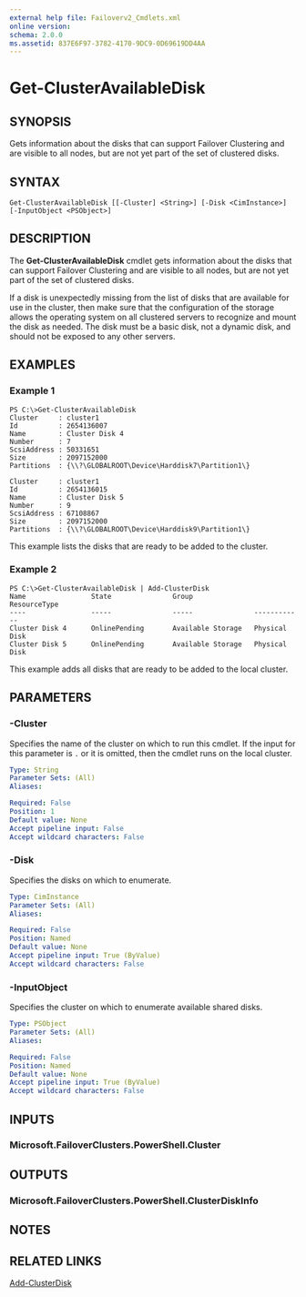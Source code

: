 ```yaml
---
external help file: Failoverv2_Cmdlets.xml
online version: 
schema: 2.0.0
ms.assetid: 837E6F97-3782-4170-9DC9-0D69619DD4AA
---
```


# Get-ClusterAvailableDisk

## SYNOPSIS
Gets information about the disks that can support Failover Clustering and are visible to all nodes, but are not yet part of the set of clustered disks.

## SYNTAX

```
Get-ClusterAvailableDisk [[-Cluster] <String>] [-Disk <CimInstance>] [-InputObject <PSObject>]
```

## DESCRIPTION
The **Get-ClusterAvailableDisk** cmdlet gets information about the disks that can support Failover Clustering and are visible to all nodes, but are not yet part of the set of clustered disks.

If a disk is unexpectedly missing from the list of disks that are available for use in the cluster, then make sure that the configuration of the storage allows the operating system on all clustered servers to recognize and mount the disk as needed.
The disk must be a basic disk, not a dynamic disk, and should not be exposed to any other servers.

## EXAMPLES

### Example 1
```
PS C:\>Get-ClusterAvailableDisk
Cluster     : cluster1 
Id          : 2654136007 
Name        : Cluster Disk 4 
Number      : 7 
ScsiAddress : 50331651 
Size        : 2097152000 
Partitions  : {\\?\GLOBALROOT\Device\Harddisk7\Partition1\} 
 
Cluster     : cluster1 
Id          : 2654136015 
Name        : Cluster Disk 5 
Number      : 9 
ScsiAddress : 67108867 
Size        : 2097152000 
Partitions  : {\\?\GLOBALROOT\Device\Harddisk9\Partition1\}
```

This example lists the disks that are ready to be added to the cluster.

### Example 2
```
PS C:\>Get-ClusterAvailableDisk | Add-ClusterDisk
Name                State               Group               ResourceType 
----                -----               -----               ------------ 
Cluster Disk 4      OnlinePending       Available Storage   Physical Disk 
Cluster Disk 5      OnlinePending       Available Storage   Physical Disk
```

This example adds all disks that are ready to be added to the local cluster.

## PARAMETERS

### -Cluster
Specifies the name of the cluster on which to run this cmdlet.
If the input for this parameter is `.` or it is omitted, then the cmdlet runs on the local cluster.

```yaml
Type: String
Parameter Sets: (All)
Aliases: 

Required: False
Position: 1
Default value: None
Accept pipeline input: False
Accept wildcard characters: False
```

### -Disk
Specifies the disks on which to enumerate.

```yaml
Type: CimInstance
Parameter Sets: (All)
Aliases: 

Required: False
Position: Named
Default value: None
Accept pipeline input: True (ByValue)
Accept wildcard characters: False
```

### -InputObject
Specifies the cluster on which to enumerate available shared disks.

```yaml
Type: PSObject
Parameter Sets: (All)
Aliases: 

Required: False
Position: Named
Default value: None
Accept pipeline input: True (ByValue)
Accept wildcard characters: False
```

## INPUTS

### Microsoft.FailoverClusters.PowerShell.Cluster

## OUTPUTS

### Microsoft.FailoverClusters.PowerShell.ClusterDiskInfo

## NOTES

## RELATED LINKS

[Add-ClusterDisk](./Add-ClusterDisk.md)

